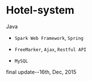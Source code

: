 # Hotel-system

Java                     

* `Spark Web Framework`, `Spring` 

* `FreeMarker`, `Ajax`, `Restful API`

* `MySQL` 


final update--16th, Dec, 2015 
